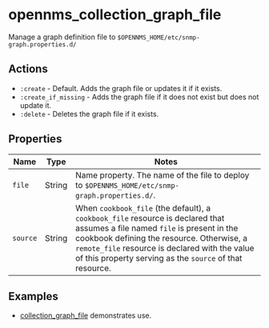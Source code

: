 # opennms\_collection\_graph\_file

Manage a graph definition file to `$OPENNMS_HOME/etc/snmp-graph.properties.d/`

## Actions

* `:create` - Default. Adds the graph file or updates it if it exists.
* `:create_if_missing` - Adds the graph file if it does not exist but does not update it.
* `:delete` - Deletes the graph file if it exists.

## Properties

| Name | Type | Notes |
| ---- | ---- | ----- |
| `file` | String | Name property. The name of the file to deploy to `$OPENNMS_HOME/etc/snmp-graph.properties.d/`. |
| `source` | String | When `cookbook_file` (the default), a `cookbook_file` resource is declared that assumes a file named `file` is present in the cookbook defining the resource. Otherwise, a `remote_file` resource is declared with the value of this property serving as the `source` of that resource. |

## Examples

* [collection\_graph\_file](../test/fixtures/cookbooks/opennms_resource_tests/recipes/collection_graph_file.rb) demonstrates use.
